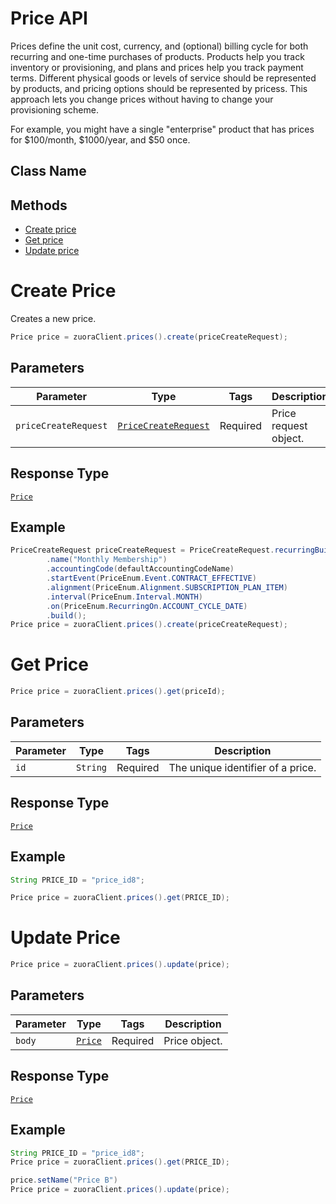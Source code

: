 # Price API

Prices define the unit cost, currency, and (optional) billing cycle for both recurring and one-time purchases of products. Products help you track inventory or provisioning, and plans and prices help you track payment terms. Different physical goods or levels of service should be represented by products, and pricing options should be represented by pricess. This approach lets you change prices without having to change your provisioning scheme.

For example, you might have a single "enterprise" product that has prices for $100/month, $1000/year, and $50 once.

## Class Name



## Methods

* [Create price](/doc/price-api.md#create-price)
* [Get price](/doc/price-api.md#get-price)
* [Update price](/doc/price-api.md#update-price)



# Create Price

Creates a new price.

```java
Price price = zuoraClient.prices().create(priceCreateRequest);
```

## Parameters

| Parameter | Type | Tags | Description |
|  --- | --- | --- | --- |
| `priceCreateRequest` | [`PriceCreateRequest`](/doc/models/price-create-request.md) | Required | Price request object. |

## Response Type

[`Price`](/doc/models/price.md)

## Example

```java
PriceCreateRequest priceCreateRequest = PriceCreateRequest.recurringBuilder()
        .name("Monthly Membership")
        .accountingCode(defaultAccountingCodeName)
        .startEvent(PriceEnum.Event.CONTRACT_EFFECTIVE)
        .alignment(PriceEnum.Alignment.SUBSCRIPTION_PLAN_ITEM)
        .interval(PriceEnum.Interval.MONTH)
        .on(PriceEnum.RecurringOn.ACCOUNT_CYCLE_DATE)
        .build();
Price price = zuoraClient.prices().create(priceCreateRequest);
```


# Get Price

```java
Price price = zuoraClient.prices().get(priceId);
```

## Parameters

| Parameter | Type | Tags | Description |
|  --- | --- | --- | --- |
| `id` | `String` | Required | The unique identifier of a price. |


## Response Type

[`Price`](/doc/models/price.md)


## Example 

```java
String PRICE_ID = "price_id8";

Price price = zuoraClient.prices().get(PRICE_ID);
```

# Update Price

```java
Price price = zuoraClient.prices().update(price);
```


## Parameters

| Parameter | Type | Tags | Description |
|  --- | --- | --- | --- |
| `body` | [`Price`](/doc/models/price.md) | Required | Price object. |


## Response Type

[`Price`](/doc/models/price.md)


## Example 

```java
String PRICE_ID = "price_id8";
Price price = zuoraClient.prices().get(PRICE_ID);

price.setName("Price B")   
Price price = zuoraClient.prices().update(price);
```
